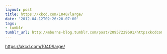 ```yaml
---
layout: post
title: https://xkcd.com/1040/large/
date: '2012-04-12T02:26:20-07:00'
tags:
- tumblr
tumblr_url: http://mburns-blog.tumblr.com/post/20957229691/httpsxkcdcom1040large
---
```

<a href="https://xkcd.com/1040/large/">https://xkcd.com/1040/large/</a>


